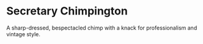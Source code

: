 # Secretary Chimpington

A sharp-dressed, bespectacled chimp with a knack for professionalism and vintage style.
